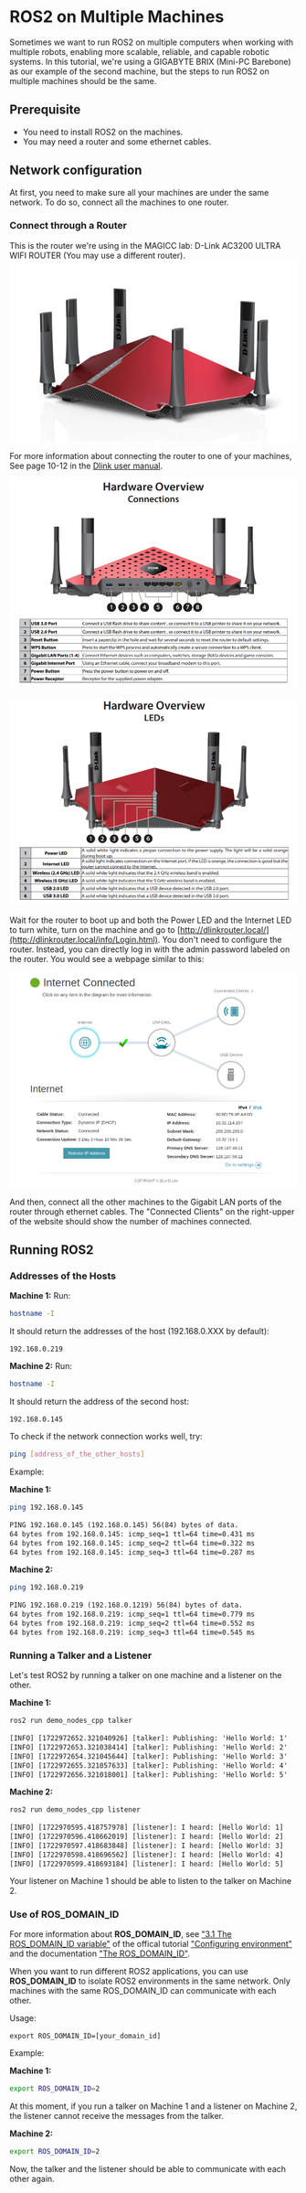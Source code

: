 # ROS2 on Multiple Machines

Sometimes we want to run ROS2 on multiple computers when working with multiple robots, enabling more scalable, reliable, and capable robotic systems. In this tutorial, we're using a GIGABYTE BRIX (Mini-PC Barebone) as our example of the second machine, but the steps to run ROS2 on multiple machines should be the same.



## Prerequisite

- You need to install ROS2 on the machines.
- You may need a router and some ethernet cables.



## Network configuration

At first, you need to make sure all your machines are under the same network. To do so, connect all the machines to one router. 


### Connect through a Router

This is the router we're using in the MAGICC lab: D-Link AC3200 ULTRA WIFI ROUTER (You may use a different router).
![Picture of the Router](figures/multiple_machines/mm_router.png)

For more information about connecting the router to one of your machines, See page 10-12 in the [Dlink user manual](https://media.dlink.eu/support/products/dir/dir-890l/documentation/dir-890l_a1_manual_v1.00(eu).pdf).

![Picture of Connection Ports](figures/multiple_machines/mm_port.png)

![Picture of LEDs](figures/multiple_machines/mm_led.png)

Wait for the router to boot up and both the Power LED and the Internet LED to turn white, turn on the machine and go to [http://dlinkrouter.local/](http://dlinkrouter.local/info/Login.html). You don't need to configure the router. Instead, you can directly log in with the admin password labeled on the router. You would see a webpage similar to this:

![Picture of the web](figures/multiple_machines/mm_web.png) 

And then, connect all the other machines to the Gigabit LAN ports of the router through ethernet cables. The "Connected Clients" on the right-upper of the website should show the number of machines connected.



## Running ROS2


### Addresses of the Hosts

**Machine 1:**
Run:
```bash
hostname -I
```

It should return the addresses of the host (192.168.0.XXX by default):
```
192.168.0.219 
```

**Machine 2:**
Run:
```bash
hostname -I
```

It should return the address of the second host:
```
192.168.0.145 
```

To check if the network connection works well, try:
```bash
ping [address_of_the_other_hosts]
```

Example:

**Machine 1:**
```bash
ping 192.168.0.145
```
```
PING 192.168.0.145 (192.168.0.145) 56(84) bytes of data.
64 bytes from 192.168.0.145: icmp_seq=1 ttl=64 time=0.431 ms
64 bytes from 192.168.0.145: icmp_seq=2 ttl=64 time=0.322 ms
64 bytes from 192.168.0.145: icmp_seq=3 ttl=64 time=0.287 ms
```

**Machine 2:**
```bash
ping 192.168.0.219
```
```
PING 192.168.0.219 (192.168.0.1219) 56(84) bytes of data.
64 bytes from 192.168.0.219: icmp_seq=1 ttl=64 time=0.779 ms
64 bytes from 192.168.0.219: icmp_seq=2 ttl=64 time=0.552 ms
64 bytes from 192.168.0.219: icmp_seq=3 ttl=64 time=0.545 ms
```


### Running a Talker and a Listener

Let's test ROS2 by running a talker on one machine and a listener on the other.

**Machine 1:**
```bash
ros2 run demo_nodes_cpp talker
```
```
[INFO] [1722972652.321040926] [talker]: Publishing: 'Hello World: 1'
[INFO] [1722972653.321038414] [talker]: Publishing: 'Hello World: 2'
[INFO] [1722972654.321045644] [talker]: Publishing: 'Hello World: 3'
[INFO] [1722972655.321057633] [talker]: Publishing: 'Hello World: 4'
[INFO] [1722972656.321018001] [talker]: Publishing: 'Hello World: 5'
```

**Machine 2:**
```bash
ros2 run demo_nodes_cpp listener
```
```
[INFO] [1722970595.418757978] [listener]: I heard: [Hello World: 1]
[INFO] [1722970596.418662019] [listener]: I heard: [Hello World: 2]
[INFO] [1722970597.418683848] [listener]: I heard: [Hello World: 3]
[INFO] [1722970598.418696562] [listener]: I heard: [Hello World: 4]
[INFO] [1722970599.418693184] [listener]: I heard: [Hello World: 5]
```

Your listener on Machine 1 should be able to listen to the talker on Machine 2.


### Use of ROS_DOMAIN_ID

For more information about **ROS_DOMAIN_ID**, see ["3.1 The ROS_DOMAIN_ID variable"](https://docs.ros.org/en/jazzy/Tutorials/Beginner-CLI-Tools/Configuring-ROS2-Environment.html#check-environment-variables) of the offical tutorial ["Configuring environment"](https://docs.ros.org/en/jazzy/Tutorials/Beginner-CLI-Tools/Configuring-ROS2-Environment.html) and the documentation ["The ROS_DOMAIN_ID"](https://docs.ros.org/en/jazzy/Concepts/Intermediate/About-Domain-ID.html#the-ros-domain-id).

When you want to run different ROS2 applications, you can use **ROS_DOMAIN_ID** to isolate ROS2 environments in the same network. Only machines with the same ROS_DOMAIN_ID can communicate with each other.

Usage:
``` 
export ROS_DOMAIN_ID=[your_domain_id]
```

Example:

**Machine 1:**
```bash
export ROS_DOMAIN_ID=2
```

At this moment, if you run a talker on Machine 1 and a listener on Machine 2, the listener cannot receive the messages from the talker.

**Machine 2:**
```bash
export ROS_DOMAIN_ID=2
```

Now, the talker and the listener should be able to communicate with each other again.

